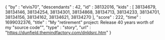 {
  "by" : "elvis70",
  "descendants" : 42,
  "id" : 38132016,
  "kids" : [ 38134679, 38134146, 38134254, 38134301, 38134868, 38134713, 38134233, 38134701, 38134156, 38134162, 38134621, 38134270 ],
  "score" : 222,
  "time" : 1699032376,
  "title" : "My \"retirement\" project: Release 40 years worth of my \"source code\"",
  "type" : "story",
  "url" : "https://dunfield.themindfactory.com/dnldsrc.htm"
}
